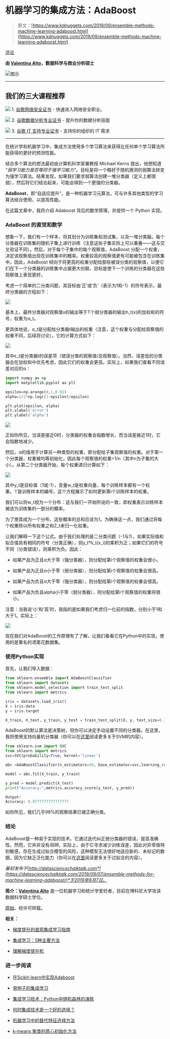 # 机器学习的集成方法：AdaBoost

> 原文：[https://www.kdnuggets.com/2019/09/ensemble-methods-machine-learning-adaboost.html](https://www.kdnuggets.com/2019/09/ensemble-methods-machine-learning-adaboost.html)

[评论](#comments)

**由 [Valentina Alto](https://www.linkedin.com/in/valentina-alto-6a0590148/)，数据科学与商业分析硕士**

![图示](../Images/26b9379c1fabe60e9ebe05ecbb777c55.png)

* * *

## 我们的三大课程推荐

![](../Images/0244c01ba9267c002ef39d4907e0b8fb.png) 1\. [谷歌网络安全证书](https://www.kdnuggets.com/google-cybersecurity) - 快速进入网络安全职业。

![](../Images/e225c49c3c91745821c8c0368bf04711.png) 2\. [谷歌数据分析专业证书](https://www.kdnuggets.com/google-data-analytics) - 提升你的数据分析技能

![](../Images/0244c01ba9267c002ef39d4907e0b8fb.png) 3\. [谷歌 IT 支持专业证书](https://www.kdnuggets.com/google-itsupport) - 支持你的组织的 IT 需求

* * *

在统计学和机器学习中，集成方法使用多个学习算法来获得比任何单个学习算法所能获得的更好的预测性能。

结合多个算法的想法最初由计算机科学家兼教授 Michael Kerns 提出，他想知道 *“弱学习能力是否等同于强学习能力”*。目标是将一个略好于随机猜测的弱算法转变为强学习算法。结果发现，如果我们要求弱算法创建一堆分类器（定义上都很弱），然后将它们结合起来，可能会得到一个更强的分类器。

**AdaBoost**，即“自适应提升”，是一种机器学习元算法，可与许多其他类型的学习算法结合使用，以提高性能。

在这篇文章中，我将介绍 Adaboost 背后的数学原理，并提供一个 Python 实现。

### AdaBoost 的直觉和数学

想象一下，我们有一个样本，将其划分为训练集和测试集，以及一堆分类器。每个分类器在训练集的随机子集上进行训练（注意这些子集实际上可以重叠——这与交叉验证不同）。然后，对于每个子集中的每个观察值，AdaBoost 分配一个权重，决定该观察值出现在训练集中的概率。权重较高的观察值更有可能被包含在训练集中。因此，AdaBoost 倾向于将更高的权重分配给那些被误分类的观察值，以便它们在下一个分类器的训练集中占据更大份额，目标是使下一个训练的分类器在这些观察值上表现更好。

考虑一个简单的二分类问题，其目标由‘正’或‘负’（表示为1和-1）的符号表示，最终分类器的方程如下：

![](../Images/c03f7c3b8451945e633f3a7f3cf98e2e.png)

基本上，最终分类器对观察值x的输出等于T个弱分类器的输出h_t(x)的加权和的符号，权重为α_t。

更具体地说，α_t是分配给分类器t输出的权重（注意，这个权重与分配给观察值的权重不同，后续将讨论）。它的计算方式如下：

![](../Images/41d5e1430758a1697ef0c4497fdf9154.png)

其中ε_t是分类器t的误差项（错误分类的观察值/总观察值）。当然，误差低的分类器会在加权和中优先考虑，因此它们的权重会更高。实际上，如果我们查看不同误差对应的α：

```py
import numpy as np
import matplotlib.pyplot as plt

epsilon=np.arange(0,1,0.01)
alpha=1/2*np.log((1-epsilon)/epsilon)

plt.plot(epsilon, alpha)
plt.xlabel('error')
plt.ylabel('alpha')
```

![](../Images/43ba9afe4690ce8223532df31f52ab79.png)

正如你所见，当误差接近0时，分类器的权重会指数增长，而当误差接近1时，它会指数地减少。

然后，α的值用于计算另一种类型的权重，即分配给子集观察值的权重。对于第一个分类器，权重被均等初始化，因此每个观察值的权重=1/n（其中n为子集的大小）。从第二个分类器开始，每个权重递归计算如下：

![](../Images/cac8c965366dafdd076e5fa69a729af6.png)

其中y_t是目标值（1或-1），变量w_t是权重向量，每个训练样本都有一个权重。‘i’是训练样本的编号。这个方程展示了如何更新第i个训练样本的权重。

我们可以将w_t视为一个分布：这与我们一开始所说的一致，即权重表示训练样本被选为训练集的一部分的概率。

为了使其成为一个分布，这些概率的总和应该为1。为确保这一点，我们通过将每个权重除以所有权重之和Z_t来归一化权重。

让我们解释一下这个公式。由于我们处理的是二分类问题（-1与1），如果实际值和拟合值具有相同的符号（分类正确），则y_t*h_t(x_i)的乘积为正；如果它们的符号不同（分类错误），则乘积为负。因此：

+   如果产品为正且α大于零（强分类器），则分配给第i个观察值的权重会很小。

+   如果产品为正且α小于零（弱分类器），则分配给第i个观察值的权重会很高。

+   如果产品为负且α大于零（强分类器），则分配给第i个观察值的权重会很高。

+   如果产品为负且alpha小于零（弱分类器），则分配给第i个观察值的权重将很小。

注意：当我说‘小’和‘高’时，我指的是如果我们考虑归一化前的指数，分别小于1和大于1。实际上：

![](../Images/2905ba18f9999d808b571fddea1c10b5.png)

现在我们对AdaBoost的工作原理有了了解，让我们看看它在Python中的实现，使用的是著名的鸢尾花数据集。

### 使用Python实现

首先，让我们导入数据：

```py
from sklearn.ensemble import AdaBoostClassifier
from sklearn import datasets
from sklearn.model_selection import train_test_split
from sklearn import metrics

iris = datasets.load_iris()
X = iris.data
y = iris.target

X_train, X_test, y_train, y_test = train_test_split(X, y, test_size=0.3)
```

AdaBoost的默认算法是决策树，但你可以决定手动设置不同的分类器。在这里，我将使用支持向量机分类器（你可以在[这里](https://medium.com/swlh/support-vector-machine-from-scratch-ce095a47dc5c)阅读更多关于SVM的内容）。

```py
from sklearn.svm import SVC
from sklearn import metrics
svc=SVC(probability=True, kernel='linear')

abc =AdaBoostClassifier(n_estimators=50, base_estimator=svc,learning_rate=1)

model = abc.fit(X_train, y_train)

y_pred = model.predict(X_test)
print("Accuracy:",metrics.accuracy_score(y_test, y_pred))

Output:
Accuracy: 0.9777777777777777
```

如你所见，我们几乎98%的观察结果已被正确分类。

### 结论

AdaBoost是一种易于实现的技术。它通过迭代纠正弱分类器的错误，提高准确性。然而，它并非没有*陷阱*。实际上，由于它寻求减少训练误差，因此对异常值特别敏感，存在生成过拟合模型的风险，这种模型无法很好地适应新的、未标记的数据，因为它缺乏泛化能力（你可以在[这里](https://towardsdatascience.com/preventing-overfitting-regularization-5eda7d5753bc)阅读更多关于过拟合的内容）。

*最初发布于*[*http://datasciencechalktalk.com*](https://datasciencechalktalk.com/2019/09/07/ensemble-methods-for-machine-learning-adaboost/)*于2019年9月7日。*

**简介：[Valentina Alto](https://www.linkedin.com/in/valentina-alto-6a0590148/)** 是一位机器学习和统计学爱好者，目前在博科尼大学攻读数据科学硕士学位。

[原始](https://medium.com/@valentinaalto/ensemble-methods-for-machine-learning-adaboost-2ff70d5518f3)。经许可转载。

**相关：**

+   [梯度提升的直观集成学习指南](/2018/07/intuitive-ensemble-learning-guide-gradient-boosting.html)

+   [集成学习：5种主要方法](/2019/01/ensemble-learning-5-main-approaches.html)

+   [理解梯度提升机](/2019/02/understanding-gradient-boosting-machines.html)

### 进一步阅读

+   [在Scikit-learn中实现Adaboost](https://www.kdnuggets.com/2022/10/implementing-adaboost-scikitlearn.html)

+   [带例子的集成学习](https://www.kdnuggets.com/2022/10/ensemble-learning-examples.html)

+   [集成学习技术：Python中随机森林的演练](https://www.kdnuggets.com/ensemble-learning-techniques-a-walkthrough-with-random-forests-in-python)

+   [何时集成技术是一个好的选择？](https://www.kdnuggets.com/2022/07/would-ensemble-techniques-good-choice.html)

+   [机器学习中的替代特征选择方法](https://www.kdnuggets.com/2021/12/alternative-feature-selection-methods-machine-learning.html)

+   [k-means 聚类的质心初始化方法](https://www.kdnuggets.com/2020/06/centroid-initialization-k-means-clustering.html)
